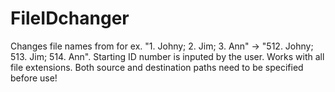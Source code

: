 # FileIDchanger
Changes file names from for ex. "1. Johny; 2. Jim; 3. Ann" -> "512. Johny; 513. Jim; 514. Ann".
Starting ID number is inputed by the user. 
Works with all file extensions.
Both source and destination paths need to be specified before use!
